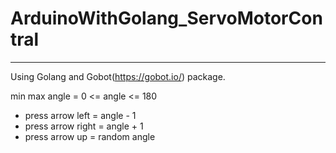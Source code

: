 # ArduinoWithGolang_ServoMotorContral

-----

Using Golang and Gobot(https://gobot.io/) package.


min max angle = 0 <= angle <= 180

- press arrow left  = angle - 1
- press arrow right = angle + 1
- press arrow up    = random angle

